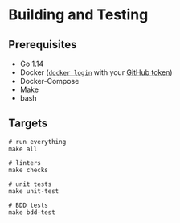 # Building and Testing

## Prerequisites

* Go 1.14
* Docker ([`docker login`](https://help.github.com/en/packages/using-github-packages-with-your-projects-ecosystem/configuring-docker-for-use-with-github-packages#authenticating-to-github-packages) with your [GitHub token](https://help.github.com/en/github/authenticating-to-github/creating-a-personal-access-token-for-the-command-line#creating-a-token))
* Docker-Compose
* Make
* bash

## Targets

```
# run everything
make all

# linters
make checks

# unit tests
make unit-test

# BDD tests
make bdd-test
```

